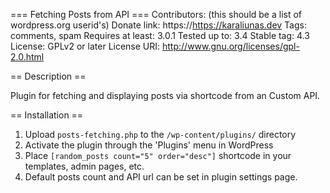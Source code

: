 === Fetching Posts from API ===
Contributors: (this should be a list of wordpress.org userid's)
Donate link: https://https://karaliunas.dev
Tags: comments, spam
Requires at least: 3.0.1
Tested up to: 3.4
Stable tag: 4.3
License: GPLv2 or later
License URI: http://www.gnu.org/licenses/gpl-2.0.html


== Description ==

Plugin for fetching and displaying posts via shortcode from an Custom API.


== Installation ==

1. Upload `posts-fetching.php` to the `/wp-content/plugins/` directory
2. Activate the plugin through the 'Plugins' menu in WordPress
3. Place `[random_posts count="5" order="desc"]` shortcode in your templates, admin pages, etc.
4. Default posts count and API url can be set in plugin settings page.
   
